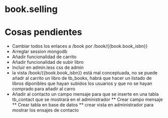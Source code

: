 book.selling
============

# Cosas pendientes

* Cambiar todos los enlaces a /book por /book/{{book.book_isbn}}
* Arreglar session mongodb
* Añadir funcionalidad de carrito
* Añadir funcionalidad de subir libro
* Incluir en admin.less css de admin
* la vista /book/{{book.book_isbn}} está mal conceptuada, no se puede añadr al carrito un libro de tb_books, habrá que hacer un listado de libros diponibles que hayan subidos los usuarios y que no se hayan comprado para añadir al carro 
* Añadir al contacto un campo mensaje para que se inserte en una tabla tb_contact que se mostrará en el administrador
** Crear campo mensaje
** Crear tabla en base de datos
** crear vista en administrador para mostrar los ensajes de contacto